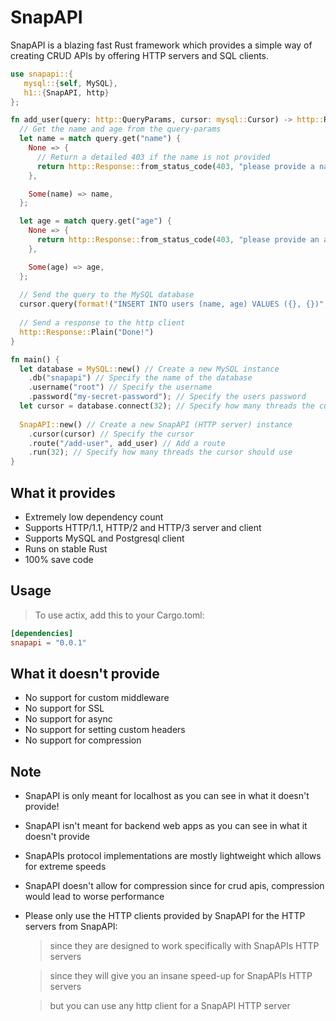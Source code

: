 # SnapAPI
SnapAPI is a blazing fast Rust framework which provides a simple way of creating CRUD APIs by offering HTTP servers and SQL clients.

```rust
use snapapi::{
   mysql::{self, MySQL}, 
   h1::{SnapAPI, http}
};

fn add_user(query: http::QueryParams, cursor: mysql::Cursor) -> http::Response {
  // Get the name and age from the query-params 
  let name = match query.get("name") {
    None => {
      // Return a detailed 403 if the name is not provided
      return http::Response::from_status_code(403, "please provide a name");
    },

    Some(name) => name,
  };

  let age = match query.get("age") {
    None => {
      return http::Response::from_status_code(403, "please provide an age");
    },

    Some(age) => age,
  };
   
  // Send the query to the MySQL database
  cursor.query(format!("INSERT INTO users (name, age) VALUES ({}, {})", name, age));
   
  // Send a response to the http client 
  http::Response::Plain("Done!")
}

fn main() {
  let database = MySQL::new() // Create a new MySQL instance
    .db("snapapi") // Specify the name of the database
    .username("root") // Specify the username 
    .password("my-secret-password"); // Specify the users password
  let cursor = database.connect(32); // Specify how many threads the cursor should use
   
  SnapAPI::new() // Create a new SnapAPI (HTTP server) instance
    .cursor(cursor) // Specify the cursor
    .route("/add-user", add_user) // Add a route
    .run(32); // Specify how many threads the cursor should use 
}
```

## What it provides
- Extremely low dependency count
- Supports HTTP/1.1, HTTP/2 and HTTP/3 server and client
- Supports MySQL and Postgresql client
- Runs on stable Rust
- 100% save code

## Usage
> To use actix, add this to your Cargo.toml:
```toml
[dependencies]
snapapi = "0.0.1"
```

## What it doesn't provide
- No support for custom middleware
- No support for SSL 
- No support for async
- No support for setting custom headers
- No support for compression 

## Note
- SnapAPI is only meant for localhost as you can see in what it doesn't provide!
- SnapAPI isn't meant for backend web apps as you can see in what it doesn't provide
- SnapAPIs protocol implementations are mostly lightweight which allows for extreme speeds
- SnapAPI doesn't allow for compression since for crud apis, compression would lead to worse performance 
- Please only use the HTTP clients provided by SnapAPI for the HTTP servers from SnapAPI:
  > since they are designed to work specifically with SnapAPIs HTTP servers 

  > since they will give you an insane speed-up for SnapAPIs HTTP servers

  > but you can use any http client for a SnapAPI HTTP server
